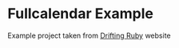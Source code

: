 # Fullcalendar Example

Example project taken from [Drifting Ruby](https://www.driftingruby.com/episodes/fullcalendar-events-and-scheduling/) website
